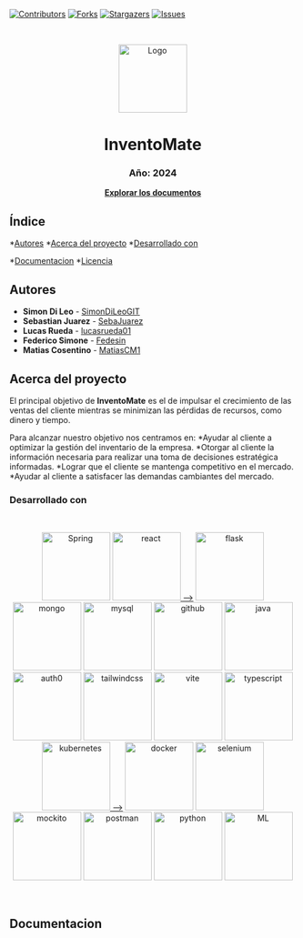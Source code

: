 [![Contributors][contributors-shield]][contributors-url]
[![Forks][forks-shield]][forks-url]
[![Stargazers][stars-shield]][stars-url]
[![Issues][issues-shield]][issues-url]

<!-- PROJECT LOGO -->
<br />
  <p align="center">
    <a href="https://github.com/"><img src="https://github.com/SimonDiLeoGIT/inventomate/assets/162532272/42fbfa3e-2324-44c4-ac95-dae555fc8a7a" alt="Logo" width="120" height="120"></a>
    <h1 align="center">InventoMate</h1>
    <h3 align="center">Año: 2024</h3>
    <p align="center"><a href="https://github.com/SimonDiLeoGIT/inventomate.git"><strong>Explorar los documentos</strong></a></p>
  </p>



<!-- INDICE -->
## Índice
*[Autores](#autores)
*[Acerca del proyecto](#acerca-del-proyecto)
  *[Desarrollado con](#desarrollado-con)
  <!--*[Demo en vivo](#demo-en-vivo)
*[Instalacion desde el codigo fuente](#instalacion-desde-el-codigo-fuente)-->
*[Documentacion](#documentacion)
*[Licencia](#licencia)


<!-- AUTORES -->
## Autores
* **Simon Di Leo** - [SimonDiLeoGIT](https://github.com/SimonDiLeoGIT)
* **Sebastian Juarez** - [SebaJuarez](https://github.com/SebaJuarez)
* **Lucas Rueda** - [lucasrueda01](https://github.com/lucasrueda01)
* **Federico Simone** - [Fedesin](https://github.com/Fedesin)
* **Matias Cosentino** - [MatiasCM1](https://github.com/MatiasCM1)


<!-- ACERCA DEL PROYECTO -->
## Acerca del proyecto

<!--  FALTA ESTO    [![Vilumar][product-screenshot]]-->

El principal objetivo de **InventoMate** es el de impulsar el crecimiento de las ventas del cliente mientras se minimizan las pérdidas de recursos, como dinero y tiempo. 

Para alcanzar nuestro objetivo nos centramos en:
*Ayudar al cliente a optimizar la gestión del inventario de la empresa.
*Otorgar al cliente la información necesaria para realizar una toma de decisiones estratégica informadas.
*Lograr que el cliente se mantenga competitivo en el mercado.
*Ayudar al cliente a satisfacer las demandas cambiantes del mercado.
<br />



### Desarrollado con

<br />
<p align="center">
  <a href="https://spring.io/"><img src="https://github.com/SimonDiLeoGIT/inventomate/assets/162532272/242573da-5595-47ec-8f0f-c35ca627a1c9" alt="Spring" alt="Spring" width=120></img></a>
  <a href="https://react.dev/"><img src="https://github.com/SimonDiLeoGIT/inventomate/assets/162532272/0890ddfa-4508-4c41-adf3-3bde30481724" alt="react" alt="react" width=120></img> --></a>
  <a href="https://flask.palletsprojects.com/en/3.0.x/"><img src="https://github.com/SimonDiLeoGIT/inventomate/assets/162532272/813d73e5-8d04-47e9-91fc-a3f4120c545c" alt="flask" alt="flask" width=120></img></a>
  <a href="https://www.mongodb.com/"><img src="https://github.com/SimonDiLeoGIT/inventomate/assets/162532272/03377808-9654-4438-9f94-f8ac2e17d431" alt="mongo" alt="mongo" width=120></img></a>
  <a href="https://www.mysql.com/"><img src="https://github.com/SimonDiLeoGIT/inventomate/assets/162532272/7404eeb1-a125-4e8c-bd2a-58879bae8715" alt="mysql" alt="mysql" width=120></img></a>
  <a href="https://github.com/"><img src="https://github.com/SimonDiLeoGIT/inventomate/assets/162532272/b4b6769f-ef4a-4952-bff1-8901535b3316" alt="github" alt="github" width=120></img></a>
  <a href="https://www.java.com/es/"><img src="https://github.com/SimonDiLeoGIT/inventomate/assets/162532272/31d2afe6-169c-47ad-a3f6-a333eb074653" alt="java" alt="java" width=120></img></a>
  <a href="https://auth0.com/"><img src="https://github.com/SimonDiLeoGIT/inventomate/assets/162532272/b0d53b03-181e-45d6-bd98-fdfe1984c4cb" alt="auth0" alt="auth0" width=120></img></a>
  <a href="https://tailwindcss.com/"><img src="images/tailwindcss.png" alt="tailwindcss" alt="tailwindcss" width=120></img></a>
  <a href="https://vitejs.dev/"><img src="images/vite.png" alt="vite" alt="vite" width=120></img></a>
  <a href="https://www.typescriptlang.org/"><img src="images/typescript.png" alt="typescript" alt="typescript" width=120></img></a>
  <a href="https://kubernetes.io/es/"><img src="images/kubernetes.png" alt="kubernetes" alt="kubernetes" width=120></img> --></a>
  <a href="https://www.docker.com/"><img src="images/docker.png" alt="docker" alt="docker" width=120></img></a>
  <a href="https://www.selenium.dev/"><img src="images/selenium.png" alt="selenium" alt="selenium" width=120></img></a>
  <a href="https://site.mockito.org/"><img src="images/mockito.png" alt="mockito" alt="mockito" width=120></img></a>
  <a href="https://www.postman.com/"><img src="images/postman.png" alt="postman" alt="postman" width=120></img></a>
  <a href="https://www.python.org/"><img src="images/python.png" alt="python" alt="python" width=120></img></a>
  <a href="https://developers.mercadolibre.com.ar/"><img src="images/ML.png" alt="ML" alt="ML" width=120></img></a>
</p>
<br />

<!-- NO VA ENTONCES??????????

<!-- GETTING STARTED FALTAAAAAAAAAAAAAAAAAAAAAAAAAAAAAAAAAA 
## Demo en vivo

Es posible probar la aplicacion en vivo desde [aquí][demo-url]


<!-- INSTALACION 
### Instalacion desde el codigo fuente

1. Get a free API Key at [https://example.com](https://example.com)
2. Clone the repo
   ```sh
   git clone https://github.com/github_username/repo_name.git
   ```
3. Install NPM packages
   ```sh
   npm install
   ```
4. Enter your API in `config.js`
   ```js
   const API_KEY = 'ENTER YOUR API';
   ```

<p align="right">(<a href="#readme-top">back to top</a>)</p>

-->



<!-- DOCUMENTACION -->
## Documentacion








<!-- MARKDOWN LINKS & IMAGES -->

[contributors-shield]: https://github.com/SimonDiLeoGIT/inventomate.svg?style=for-the-badge
[contributors-url]: https://github.com/SimonDiLeoGIT/inventomate/graphs/contributors
[forks-shield]: https://img.shields.io/github/forks/SimonDiLeoGIT/inventomate.svg?style=for-the-badge
[forks-url]: https://github.com/SimonDiLeoGIT/inventomate/network/members
[stars-shield]: https://img.shields.io/github/stars/SimonDiLeoGIT/inventomate.svg?style=for-the-badge
[stars-url]: https://github.com/SimonDiLeoGIT/inventomate/stargazers
[issues-shield]: https://img.shields.io/github/issues/SimonDiLeoGIT/inventomate.svg?style=for-the-badge
[issues-url]: https://github.com/SimonDiLeoGIT/inventomate/issues

